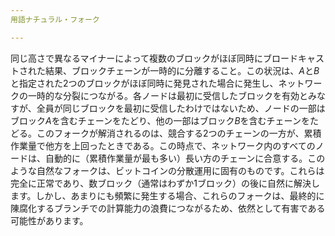 ```yaml
---
用語ナチュラル・フォーク

---
```

同じ高さで異なるマイナーによって複数のブロックがほぼ同時にブロードキャストされた結果、ブロックチェーンが一時的に分離すること。この状況は、$A$と$B$と指定された2つのブロックがほぼ同時に発見された場合に発生し、ネットワークの一時的な分裂につながる。各ノードは最初に受信したブロックを有効とみなすが、全員が同じブロックを最初に受信したわけではないため、ノードの一部はブロック$A$を含むチェーンをたどり、他の一部はブロック$B$を含むチェーンをたどる。このフォークが解消されるのは、競合する2つのチェーンの一方が、累積作業量で他方を上回ったときである。この時点で、ネットワーク内のすべてのノードは、自動的に（累積作業量が最も多い）長い方のチェーンに合意する。このような自然なフォークは、ビットコインの分散運用に固有のものです。これらは完全に正常であり、数ブロック（通常はわずか1ブロック）の後に自然に解決します。しかし、あまりにも頻繁に発生する場合、これらのフォークは、最終的に陳腐化するブランチでの計算能力の浪費につながるため、依然として有害である可能性があります。